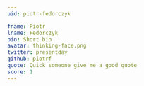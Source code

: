 ```yaml
---
uid: piotr-fedorczyk

fname: Piotr
lname: Fedorczyk
bio: Short bio
avatar: thinking-face.png
twitter: presentday
github: piotrf
quote: Quick someone give me a good quote
score: 1
---
```


